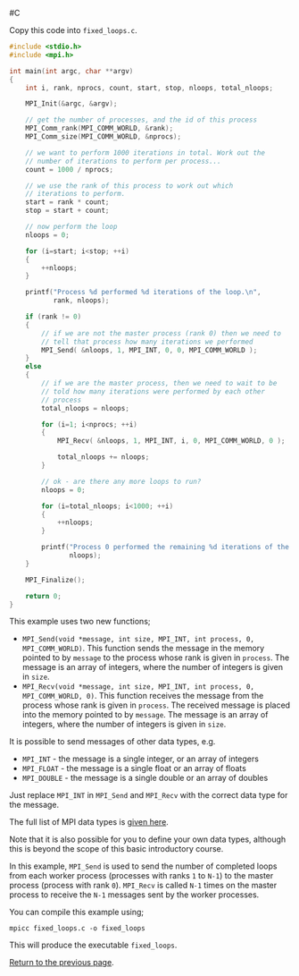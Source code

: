 #C

Copy this code into `fixed_loops.c`.

```c
#include <stdio.h>
#include <mpi.h>

int main(int argc, char **argv)
{
    int i, rank, nprocs, count, start, stop, nloops, total_nloops;

    MPI_Init(&argc, &argv);

    // get the number of processes, and the id of this process
    MPI_Comm_rank(MPI_COMM_WORLD, &rank);
    MPI_Comm_size(MPI_COMM_WORLD, &nprocs);

    // we want to perform 1000 iterations in total. Work out the 
    // number of iterations to perform per process...
    count = 1000 / nprocs;

    // we use the rank of this process to work out which
    // iterations to perform.
    start = rank * count;
    stop = start + count;

    // now perform the loop
    nloops = 0;

    for (i=start; i<stop; ++i)
    {
        ++nloops;
    }

    printf("Process %d performed %d iterations of the loop.\n",
           rank, nloops);

    if (rank != 0)
    {
        // if we are not the master process (rank 0) then we need to
        // tell that process how many iterations we performed
        MPI_Send( &nloops, 1, MPI_INT, 0, 0, MPI_COMM_WORLD );
    }
    else
    {
        // if we are the master process, then we need to wait to be
        // told how many iterations were performed by each other
        // process
        total_nloops = nloops;

        for (i=1; i<nprocs; ++i)
        {
            MPI_Recv( &nloops, 1, MPI_INT, i, 0, MPI_COMM_WORLD, 0 );

            total_nloops += nloops;
        }

        // ok - are there any more loops to run?
        nloops = 0;

        for (i=total_nloops; i<1000; ++i)
        {
            ++nloops;
        }

        printf("Process 0 performed the remaining %d iterations of the loop\n",
               nloops);
    }

    MPI_Finalize();

    return 0;
}
```

This example uses two new functions;

* `MPI_Send(void *message, int size, MPI_INT, int process, 0, MPI_COMM_WORLD)`. This 
function sends the message in the memory pointed to by `message` to the process 
whose rank is given in `process`. The message is an array of integers, where the 
number of integers is given in `size`.
* `MPI_Recv(void *message, int size, MPI_INT, int process, 0, MPI_COMM_WORLD, 0)`. 
This function receives the message from the process whose rank is given in `process`. 
The received message is placed into the memory pointed to by `message`. 
The message is an array of integers, where the number of integers is given in `size`.

It is possible to send messages of other data types, e.g.

* `MPI_INT` - the message is a single integer, or an array of integers
* `MPI_FLOAT` - the message is a single float or an array of floats
* `MPI_DOUBLE` - the message is a single double or an array of doubles

Just replace `MPI_INT` in `MPI_Send` and `MPI_Recv` with the correct data type for the message.

The full list of MPI data types is [given here](http://www.mpi-forum.org/docs/mpi-20-html/node229.htm).

Note that it is also possible for you to define your own data types, although 
this is beyond the scope of this basic introductory course.

In this example, `MPI_Send` is used to send the number of completed loops from 
each worker process (processes with ranks `1` to `N-1`) to the master process 
(process with rank `0`). `MPI_Recv` is called `N-1` times on the master process 
to receive the `N-1` messages sent by the worker processes.

You can compile this example using;

    mpicc fixed_loops.c -o fixed_loops

This will produce the executable `fixed_loops`.

[Return to the previous page](messages.md).
